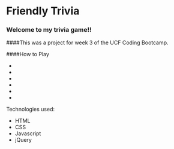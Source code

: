 # Friendly Trivia

### Welcome to my trivia game!!

####This was a project for week 3 of the UCF Coding Bootcamp.


####How to Play

*

*

*

*

*

*

Technologies used:
* HTML
* CSS
* Javascript
* jQuery